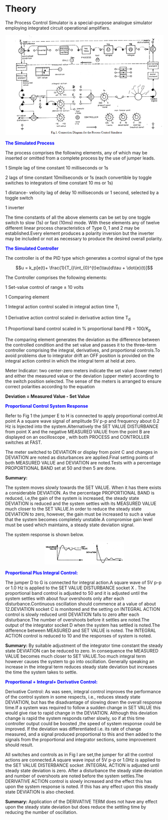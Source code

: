 # Theory

 The Process Control Simulator is a special-purpose analogue simulator employing integrated circuit operational amplifiers.
				
<div align="center">
<img class="img-fluid"  src="./images/connection_diagram.png" alt="">    
</div>

<b style="color:blue">The Simulated Process</b>
				
The process comprises the following elements, any of which may be inserted or omitted from a complete process by the use of jumper leads. 
				
1 Simple lag of time constant 10 milliseconds or 1s

2 lags of time constant 10millseconds or 1s (each convertible by toggle switches to integrators of time constant 10 ms or 1s)

1 distance- velocity lag of delay 10 milliseconds or 1 second, selected by a toggle switch 

1 inverter 

The time constants of all the above elements can be set by one toggle switch to slow (1s) or fast (10ms) mode.
With these elements any of twelve different linear process characteristics of Type 0, 1 and 2 may be established.Every element produces a polarity inversion but the inverter may be included or not as necessary to produce the desired overall polarity.
						
<b style="color:blue">The Simulated Controller</b>

The controller is of the PID type which generates a control signal of the type 
						
$$u = k_p[e(t)+ \frac{1}{T_i}\int_{0}^{t}e(\tau)d\tau + \dot{e}(t)]$$

The Controller comprises the following elements:

1 Set-value control of range &plusmn; 10 volts

1 Comparing element 

1 Integral action control scaled in integral action time T<sub>i</sub>

1 Derivative action control scaled in derivative action time T<sub>d</sub>

1 Proportional band control scaled in % proportional band PB = 100/K<sub>p</sub>

The comparing element generates the deviation as the difference between the controlled condition and
the set value and passes it to the three–term controller comprising the integral, derivatives, and proportional controls.To avoid problems due to integrator drift an OFF position is provided on the integral action control in which the integral term at held at zero.

Meter Indicator: two center-zero meters indicate the set value (lower meter) and either the measured value or the deviation (upper meter} according to the switch position selected. The sense of the meters is arranged to ensure correct polarities according to the equation
						
<b>Deviation = Measured Value - Set Value</b>
						
<b style="color:blue">Proportional Control System Response</b>
						
Refer to Fig 1 the jumper E to H is connected to apply proportional control.At point A a square wave signal of amplitude 5V p-p and frequency about 0.2 Hz is Injected into the system.Alternatively the SET VALUE DISTURBANCE from point X and the negative MEASURED VALUE from the point B are displayed on an oscilloscope ,
with both PROCESS and CONTROLLER switches at FAST.
						
The meter switched to DEVIATION or display from point C and changes in DEVIATION are noted as disturbances are applied.Final setting points of both MEASURED VALUE and DEVIATION are noted.Tests with a percentage PROPORTIONAL BAND set at 50 and then 5 are done. 
						
<b>Summary:</b>

The system moves slowly towards the SET VALUE. When it has there exists a considerable DEVIATION. As the percentage PROPORTIONAL BAND is reduced, i.e,the gain of the system is increased, the steady state DEVIATION is reduced and the system settles with its MEASURED VALUE much closer to the SET VALUE.In order to reduce the steady state DEVIATION to zero, however, the gain must be increased to such a value that the system becomes completely unstable.A compromise gain level must be used which maintains, a steady state deviation signal.
						
The system response is shown below.
						
<div align="center">
<img src="./images/pr.png" alt="" style="width:50%;height:40%">					  
</div>
						
<b style="color:blue">Proportional Plus Integral Control:</b> 

The jumper D to G is connected for integral action.A square wave of 5V p-p or 1.0 Hz is applied to the SET VALUE DISTURBANCE socket X . The proportional band control is adjusted to 50 and it is adjusted until the system settles with about four overshoots only after each disturbance.Continuous oscillation should commence at a value of about 12.DEVIATION socket C is monitored and the setting on INTEGRAL ACTION control is slowly reduced until DEVIATION falls to zero after each disturbance.The number of overshoots before it settles are noted.The output of the integrator socket D when the system has settled is noted.The difference between MEASURED and SET VALUE is noted. The INTEGRAL ACTION control is reduced to 10 and the responses of system is noted.

<b>Summary:</b> By suitable adjustment of the integrator time constant the steady state DEVIATION can be reduced to zero. In consequence the MEASURED VALUE becomes much closer to SET VALUE.Too much integral term however causes the system to go into oscillation. Generally speaking an increase in the integral term reduces steady state deviation but increases the time the system takes to settle. 

<b style="color:blue">Proportional + Integral+ Derivative Control:</b> 

Derivative Control: As was seen, integral control improves the performance of the control system in some respects, i.e., reduces steady state DEVIATION, but has the disadvantage of slowing down the overall response time.If a system was required to follow a sudden change in SET VALUE this would give rise to rapid change in the DEVIATION. Although this deviation change is rapid the system responds rather slowly, so if at this time controller output could be boosted ,the speed of system response could be improved. If the deviation was differentiated i.e. its rate of change measured, and a signal produced proportional to this and then added to the signals from the proportional and integrator sections, some improvement should result.
						
All switches and controls as in Fig l are set,the jumper for all the control actions are connected.A square wave input of 5V p-p or 1.0Hz is applied to the SET VALUE DISTERBANCE socket .INTEGRAL ACTION is adjusted until steady state deviation is zero. After a disturbance the steady state deviation and number of overshoots are noted before the system settles.The DERIVATIVE ACTION control is slowly increased and the effect this has upon the system response is noted. If this has any effect upon this steady state DEVIATION is also checked.

<b>Summary:</b> Application of the DERIVATIVE TERM does not have any effect upon the steady state deviation but does reduce the settling time by reducing the number of oscillation.

						
						
<script id="MathJax-script" async src="https://cdn.jsdelivr.net/npm/mathjax@3/es5/tex-mml-chtml.js"></script>								
